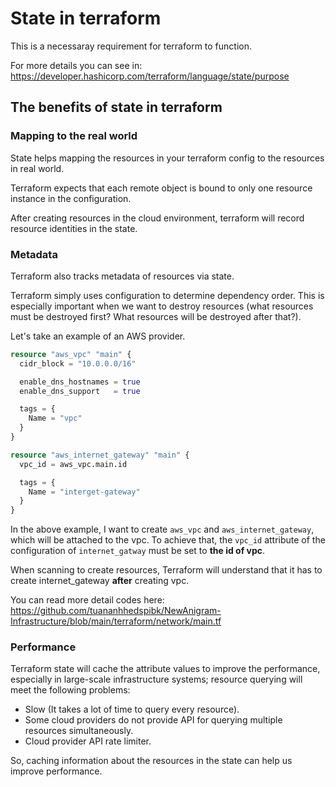 # State in terraform

This is a necessaray requirement for terraform to function.

For more details you can see in: <https://developer.hashicorp.com/terraform/language/state/purpose>

## The benefits of state in terraform

### Mapping to the real world

State helps mapping the resources in your terraform config to the resources in real world.

Terraform expects that each remote object is bound to only one resource instance in the configuration.

After creating resources in the cloud environment, terraform will record resource identities in the state.

### Metadata

Terraform also tracks metadata of resources via state.

Terraform simply uses configuration to determine dependency order. This is especially important when we want to destroy resources (what resources must be destroyed first? What resources will be destroyed after that?).

Let's take an example of an AWS provider.

```tf
resource "aws_vpc" "main" {
  cidr_block = "10.0.0.0/16"

  enable_dns_hostnames = true
  enable_dns_support   = true

  tags = {
    Name = "vpc"
  }
}

resource "aws_internet_gateway" "main" {
  vpc_id = aws_vpc.main.id

  tags = {
    Name = "interget-gateway"
  }
}
```

In the above example, I want to create `aws_vpc` and `aws_internet_gateway`, which will be attached to the vpc. To achieve that, the `vpc_id` attribute of the configuration of `internet_gatway` must be set to **the id of vpc**.

When scanning to create resources, Terraform will understand that it has to create internet_gateway **after** creating vpc.

You can read more detail codes here: <https://github.com/tuananhhedspibk/NewAnigram-Infrastructure/blob/main/terraform/network/main.tf>

### Performance

Terraform state will cache the attribute values to improve the performance, especially in large-scale infrastructure systems; resource querying will meet the following problems:

- Slow (It takes a lot of time to query every resource).
- Some cloud providers do not provide API for querying multiple resources simultaneously.
- Cloud provider API rate limiter.

So, caching information about the resources in the state can help us improve performance.
